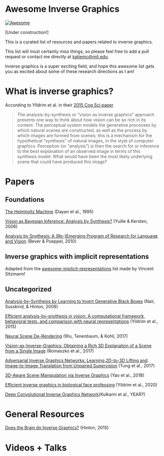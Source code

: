 # Awesome Inverse Graphics 
[![Awesome](https://awesome.re/badge.svg)](https://awesome.re)

[Under construction!]

This is a curated list of resources and papers related to inverse graphics.  

This list will most certainly miss things, so please feel free to add a pull request or contact me directly at katiemc@mit.edu. 

Inverse graphics is a super exciting field, and hope this awesome list gets you as excited about some of these research directions as I am! 

# What is inverse graphics? 

According to Yildrim et al. in their [2015 Cog Sci paper](http://www.mit.edu/~ilkery/papers/yildirimetal_cogsci15.pdf) 

> The analysis-by-synthesis or “vision as inverse graphics” approach presents one way to think about how vision can be so rich in its content. The perceptual system models the generative processes by which natural scenes are constructed, as well as the process by which images are formed from scenes; this is a mechanism for the hypothetical “synthesis” of natural images, in the style of computer graphics. Perception (or “analysis”) is then the search for or inference to the best explanation of an observed image in terms of this synthesis model: What would have been the most likely underlying scene that could have produced this image?

# Papers 

## Foundations

[The Helmholtz Machine](https://www.cs.toronto.edu/~hinton/absps/helmholtz.pdf) (Dayan et al., 1995) 

[Vision as Bayesian Inference: Analysis by Synthesis?](https://escholarship.org/content/qt8cs5815x/qt8cs5815x.pdf?t=lnqqoj) (Yuille & Kersten, 2006) 

[Analysis by Snythesis: A (Re-)Emerging Program of Research for Language and Vision](http://www.socsci.uci.edu/~lpearl/colareadinggroup/readings/BeverPoeppel2010_AnalysisBySynthesis.pdf) (Bever & Poeppel, 2010) 

## Inverse graphics with implicit representations 
Adapted from the [awesome-implicit-representations](https://github.com/vsitzmann/awesome-implicit-representations) list made by Vincent Sitzmann! 

## Uncategorized 

[Analysis-by-Synthesis by Learning to Invert Generative Black Boxes](http://www.cs.toronto.edu/~fritz/absps/vinodicann.pdf) (Nair, Susskind, & Hinton, 2008) 

[Efficient analysis-by-snythesis in vision: A computational framework, behavioral tests, and comparison with neural representations](http://www.mit.edu/~ilkery/papers/yildirimetal_cogsci15.pdf) (Yildrim et al., 2015) 

[Neural Scene De-Rendering](https://ieeexplore.ieee.org/stamp/stamp.jsp?tp=&arnumber=8100227) (Wu, Tenenbaum, & Kohli, 2017) 

[Vision-as-Inverse-Graphics: Obtaining a Rich 3D Explanation of a Scene from a Single Image](https://openaccess.thecvf.com/content_ICCV_2017_workshops/papers/w17/Romaszko_Vision-As-Inverse-Graphics_Obtaining_a_ICCV_2017_paper.pdf) (Romaszko et al., 2017)

[Adversarial Inverse Graphics Networks: Learning 2D-to-3D Lifting and Image-to-Image Translation from Unpaired Supervision](https://openaccess.thecvf.com/content_ICCV_2017/papers/Tung_Adversarial_Inverse_Graphics_ICCV_2017_paper.pdf) (Tung et al., 2017) 

[3D-Aware Scene Manipulation via Inverse Graphics](https://proceedings.neurips.cc/paper/2018/file/64223ccf70bbb65a3a4aceac37e21016-Paper.pdf) (Yao et al., 2018) 

[Efficient inverse graphics in biological face professing](https://advances.sciencemag.org/content/6/10/eaax5979) (Yildrim et al., 2020) 

[Deep Convolutional Inverse Graphics Network](http://papers.neurips.cc/paper/5851-deep-convolutional-inverse-graphics-network.pdf)(Kulkarni et al., YEAR?)

# General Resources 

[Does the Brain do Inverse Graphics?](http://www.cs.toronto.edu/~hinton/IPAM5.pdf) (Hinton, 2015) 

# Videos + Talks 

